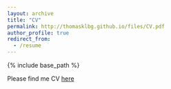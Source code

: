 ```yaml
---
layout: archive
title: "CV"
permalink: http://thomasklbg.github.io/files/CV.pdf
author_profile: true
redirect_from:
  - /resume
---
```


{% include base_path %}

Please find me CV [here](http://thomasklbg.github.io/files/CV.pdf)
